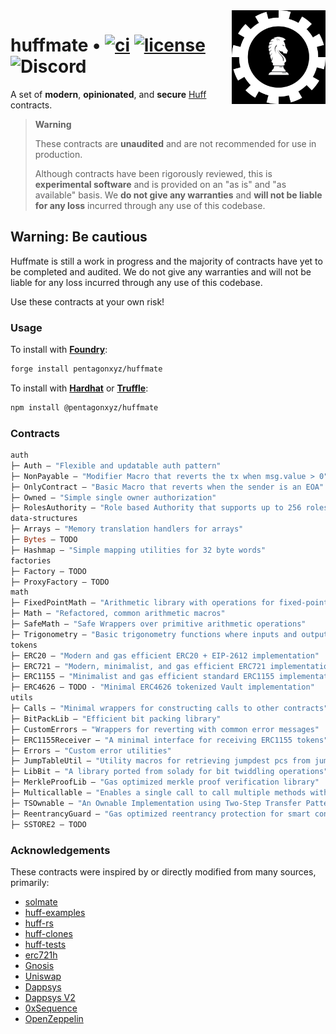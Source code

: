 <img align="right" width="150" height="150" top="100" src="./assets/huff.jpg">

# huffmate • [![ci](https://github.com/pentagonxyz/huffmate/actions/workflows/test.yml/badge.svg)](https://github.com/pentagonxyz/huffmate/actions/workflows/test.yml) [![license](https://img.shields.io/badge/License-Apache_2.0-blue.svg?label=license)](https://opensource.org/licenses/Apache-2.0) ![Discord](https://img.shields.io/discord/980519274600882306)

A set of **modern**, **opinionated**, and **secure** [Huff](https://github.com/huff-language) contracts.

> **Warning**
>
> These contracts are **unaudited** and are not recommended for use in production.
>
> Although contracts have been rigorously reviewed, this is **experimental software** and is provided on an "as is" and "as available" basis.
> We **do not give any warranties** and **will not be liable for any loss** incurred through any use of this codebase.


## Warning: Be cautious

Huffmate is still a work in progress and the majority of contracts have yet to be completed and audited. We do not give any warranties and will not be liable for any loss incurred through any use of this codebase.

Use these contracts at your own risk!


### Usage

To install with [**Foundry**](https://github.com/foundry-rs/foundry):

```sh
forge install pentagonxyz/huffmate
```

To install with [**Hardhat**](https://github.com/nomiclabs/hardhat) or [**Truffle**](https://github.com/trufflesuite/truffle):

```sh
npm install @pentagonxyz/huffmate
```


### Contracts

```ml
auth
├─ Auth — "Flexible and updatable auth pattern"
├─ NonPayable — "Modifier Macro that reverts the tx when msg.value > 0"
├─ OnlyContract — "Basic Macro that reverts when the sender is an EOA"
├─ Owned — "Simple single owner authorization"
├─ RolesAuthority — "Role based Authority that supports up to 256 roles"
data-structures
├─ Arrays — "Memory translation handlers for arrays"
├─ Bytes — TODO
├─ Hashmap — "Simple mapping utilities for 32 byte words"
factories
├─ Factory — TODO
├─ ProxyFactory — TODO
math
├─ FixedPointMath — "Arithmetic library with operations for fixed-point numbers"
├─ Math — "Refactored, common arithmetic macros"
├─ SafeMath — "Safe Wrappers over primitive arithmetic operations"
├─ Trigonometry — "Basic trigonometry functions where inputs and outputs are integers"
tokens
├─ ERC20 — "Modern and gas efficient ERC20 + EIP-2612 implementation"
├─ ERC721 — "Modern, minimalist, and gas efficient ERC721 implementation"
├─ ERC1155 — "Minimalist and gas efficient standard ERC1155 implementation"
├─ ERC4626 — TODO - "Minimal ERC4626 tokenized Vault implementation"
utils
├─ Calls — "Minimal wrappers for constructing calls to other contracts"
├─ BitPackLib — "Efficient bit packing library"
├─ CustomErrors — "Wrappers for reverting with common error messages"
├─ ERC1155Receiver — "A minimal interface for receiving ERC1155 tokens"
├─ Errors — "Custom error utilities"
├─ JumpTableUtil — "Utility macros for retrieving jumpdest pcs from jump tables"
├─ LibBit — "A library ported from solady for bit twiddling operations"
├─ MerkleProofLib — "Gas optimized merkle proof verification library"
├─ Multicallable — "Enables a single call to call multiple methods within a contract"
├─ TSOwnable — "An Ownable Implementation using Two-Step Transfer Pattern"
├─ ReentrancyGuard — "Gas optimized reentrancy protection for smart contracts"
├─ SSTORE2 — TODO
```


### Acknowledgements

These contracts were inspired by or directly modified from many sources, primarily:

- [solmate](https://github.com/transmissions11/solmate)
- [huff-examples](https://github.com/huff-language/huff-examples)
- [huff-rs](https://github.com/huff-language/huff-rs)
- [huff-clones](https://github.com/clabby/huff-clones)
- [huff-tests](https://github.com/abigger87/huff-tests)
- [erc721h](https://github.com/philogy/erc721h)
- [Gnosis](https://github.com/gnosis/gp-v2-contracts)
- [Uniswap](https://github.com/Uniswap/uniswap-lib)
- [Dappsys](https://github.com/dapphub/dappsys)
- [Dappsys V2](https://github.com/dapp-org/dappsys-v2)
- [0xSequence](https://github.com/0xSequence)
- [OpenZeppelin](https://github.com/OpenZeppelin/openzeppelin-contracts)
